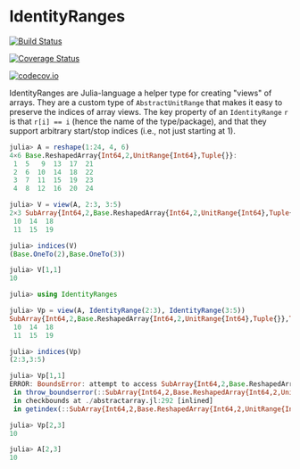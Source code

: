 # IdentityRanges

[![Build Status](https://travis-ci.org/JuliaArrays/IdentityRanges.jl.svg?branch=master)](https://travis-ci.org/JuliaArrays/IdentityRanges.jl)

[![Coverage Status](https://coveralls.io/repos/JuliaArrays/IdentityRanges.jl/badge.svg?branch=master&service=github)](https://coveralls.io/github/JuliaArrays/IdentityRanges.jl?branch=master)

[![codecov.io](http://codecov.io/github/JuliaArrays/IdentityRanges.jl/coverage.svg?branch=master)](http://codecov.io/github/JuliaArrays/IdentityRanges.jl?branch=master)

IdentityRanges are Julia-language a helper type for creating "views"
of arrays. They are a custom type of `AbstractUnitRange` that makes it
easy to preserve the indices of array views. The key property of an
`IdentityRange` `r` is that `r[i] == i` (hence the name of the
type/package), and that they support arbitrary start/stop indices
(i.e., not just starting at 1).

```julia
julia> A = reshape(1:24, 4, 6)
4×6 Base.ReshapedArray{Int64,2,UnitRange{Int64},Tuple{}}:
 1  5   9  13  17  21
 2  6  10  14  18  22
 3  7  11  15  19  23
 4  8  12  16  20  24

julia> V = view(A, 2:3, 3:5)
2×3 SubArray{Int64,2,Base.ReshapedArray{Int64,2,UnitRange{Int64},Tuple{}},Tuple{UnitRange{Int64},UnitRange{Int64}},false}:
 10  14  18
 11  15  19

julia> indices(V)
(Base.OneTo(2),Base.OneTo(3))

julia> V[1,1]
10

julia> using IdentityRanges

julia> Vp = view(A, IdentityRange(2:3), IdentityRange(3:5))
SubArray{Int64,2,Base.ReshapedArray{Int64,2,UnitRange{Int64},Tuple{}},Tuple{IdentityRanges.IdentityRange{Int64},IdentityRanges.IdentityRange{Int64}},false} with indices 2:3×3:5:
 10  14  18
 11  15  19

julia> indices(Vp)
(2:3,3:5)

julia> Vp[1,1]
ERROR: BoundsError: attempt to access SubArray{Int64,2,Base.ReshapedArray{Int64,2,UnitRange{Int64},Tuple{}},Tuple{IdentityRanges.IdentityRange{Int64},IdentityRanges.IdentityRange{Int64}},false} with indices 2:3×3:5 at index [1,1]
 in throw_boundserror(::SubArray{Int64,2,Base.ReshapedArray{Int64,2,UnitRange{Int64},Tuple{}},Tuple{IdentityRanges.IdentityRange{Int64},IdentityRanges.IdentityRange{Int64}},false}, ::Tuple{Int64,Int64}) at ./abstractarray.jl:363
 in checkbounds at ./abstractarray.jl:292 [inlined]
 in getindex(::SubArray{Int64,2,Base.ReshapedArray{Int64,2,UnitRange{Int64},Tuple{}},Tuple{IdentityRanges.IdentityRange{Int64},IdentityRanges.IdentityRange{Int64}},false}, ::Int64, ::Int64) at ./subarray.jl:133

julia> Vp[2,3]
10

julia> A[2,3]
10
```
